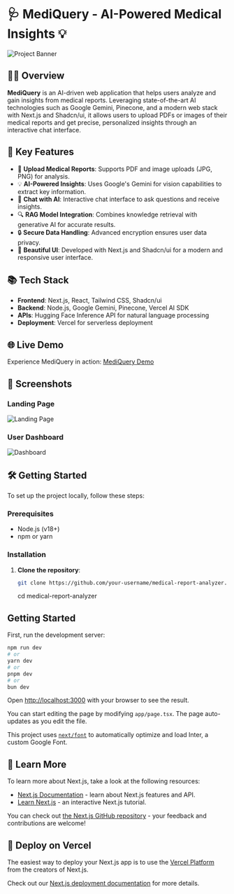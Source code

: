 # 🩺 MediQuery - AI-Powered Medical Insights 💡

![Project Banner](https://github.com/user-attachments/assets/5ed9e25a-b28f-4de3-ae26-dece8cceb72c)



## 👨‍💻 Overview

**MediQuery** is an AI-driven web application that helps users analyze and gain insights from medical reports. Leveraging state-of-the-art AI technologies such as Google Gemini, Pinecone, and a modern web stack with Next.js and Shadcn/ui, it allows users to upload PDFs or images of their medical reports and get precise, personalized insights through an interactive chat interface.

## 🚀 Key Features

- 📄 **Upload Medical Reports**: Supports PDF and image uploads (JPG, PNG) for analysis.
- 💡 **AI-Powered Insights**: Uses Google's Gemini for vision capabilities to extract key information.
- 🧠 **Chat with AI**: Interactive chat interface to ask questions and receive insights.
- 🔍 **RAG Model Integration**: Combines knowledge retrieval with generative AI for accurate results.
- 🔒 **Secure Data Handling**: Advanced encryption ensures user data privacy.
- 🎨 **Beautiful UI**: Developed with Next.js and Shadcn/ui for a modern and responsive user interface.

## 📚 Tech Stack

- **Frontend**: Next.js, React, Tailwind CSS, Shadcn/ui
- **Backend**: Node.js, Google Gemini, Pinecone, Vercel AI SDK
- **APIs**: Hugging Face Inference API for natural language processing
- **Deployment**: Vercel for serverless deployment

## 🌐 Live Demo

Experience MediQuery in action: [MediQuery Demo](https://medi-query.vercel.app/)

## 📸 Screenshots

### Landing Page
![Landing Page](https://github.com/user-attachments/assets/c0f10878-b0ff-4dbe-85df-21fc5589ccc0)

### User Dashboard
![Dashboard](https://github.com/user-attachments/assets/e0d941b5-7647-495c-83dd-1375f7b2285c)


## 🛠 Getting Started

To set up the project locally, follow these steps:

### Prerequisites

- Node.js (v18+)
- npm or yarn

### Installation

1. **Clone the repository**:
   ```bash
   git clone https://github.com/your-username/medical-report-analyzer.git
   ```
   cd medical-report-analyzer

## Getting Started

First, run the development server:

```bash
npm run dev
# or
yarn dev
# or
pnpm dev
# or
bun dev
```

Open [http://localhost:3000](http://localhost:3000) with your browser to see the result.

You can start editing the page by modifying `app/page.tsx`. The page auto-updates as you edit the file.

This project uses [`next/font`](https://nextjs.org/docs/basic-features/font-optimization) to automatically optimize and load Inter, a custom Google Font.

## 📖 Learn More

To learn more about Next.js, take a look at the following resources:

- [Next.js Documentation](https://nextjs.org/docs) - learn about Next.js features and API.
- [Learn Next.js](https://nextjs.org/learn) - an interactive Next.js tutorial.

You can check out [the Next.js GitHub repository](https://github.com/vercel/next.js/) - your feedback and contributions are welcome!

## 🚀 Deploy on Vercel

The easiest way to deploy your Next.js app is to use the [Vercel Platform](https://vercel.com/new?utm_medium=default-template&filter=next.js&utm_source=create-next-app&utm_campaign=create-next-app-readme) from the creators of Next.js.

Check out our [Next.js deployment documentation](https://nextjs.org/docs/deployment) for more details.
